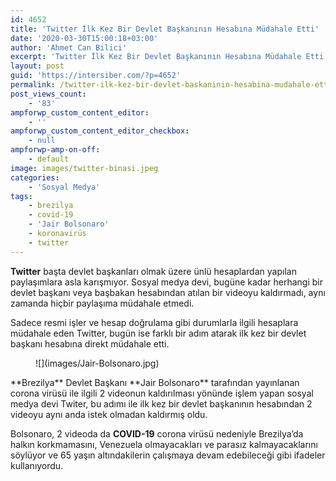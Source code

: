 ```yaml
---
id: 4652
title: 'Twitter İlk Kez Bir Devlet Başkanının Hesabına Müdahale Etti'
date: '2020-03-30T15:00:18+03:00'
author: 'Ahmet Can Bilici'
excerpt: 'Twitter İlk Kez Bir Devlet Başkanının Hesabına Müdahale Etti ve Brezilya Devlet Başkanının Hesabından İki Videoyu Kaldırdı'
layout: post
guid: 'https://intersiber.com/?p=4652'
permalink: /twitter-ilk-kez-bir-devlet-baskaninin-hesabina-mudahale-etti/
post_views_count:
    - '83'
ampforwp_custom_content_editor:
    - ''
ampforwp_custom_content_editor_checkbox:
    - null
ampforwp-amp-on-off:
    - default
image: images/twitter-binasi.jpeg
categories:
    - 'Sosyal Medya'
tags:
    - brezilya
    - covid-19
    - 'Jair Bolsonaro'
    - koronavirüs
    - twitter
---
```


**Twitter** başta devlet başkanları olmak üzere ünlü hesaplardan yapılan paylaşımlara asla karışmıyor. Sosyal medya devi, bugüne kadar herhangi bir devlet başkanı veya başbakan hesabından atılan bir videoyu kaldırmadı, aynı zamanda hiçbir paylaşıma müdahale etmedi.

Sadece resmi işler ve hesap doğrulama gibi durumlarla ilgili hesaplara müdahale eden Twitter, bugün ise farklı bir adım atarak ilk kez bir devlet başkanı hesabına direkt müdahale etti.

<figure class="wp-block-image size-full">![](images/Jair-Bolsonaro.jpg)</figure>**Brezilya** Devlet Başkanı **Jair Bolsonaro** tarafından yayınlanan corona virüsü ile ilgili 2 videonun kaldırılması yönünde işlem yapan sosyal medya devi Twiter, bu adımı ile ilk kez bir devlet başkanının hesabından 2 videoyu aynı anda istek olmadan kaldırmış oldu.

Bolsonaro, 2 videoda da **COVID-19** corona virüsü nedeniyle Brezilya’da halkın korkmamasını, Venezuela olmayacakları ve parasız kalmayacaklarını söylüyor ve 65 yaşın altındakilerin çalışmaya devam edebileceği gibi ifadeler kullanıyordu.